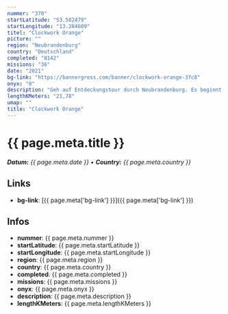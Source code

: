 ```yaml
---
nummer: "370"
startLatitude: "53.582479"
startLongitude: "13.284609"
titel: "Clockwork Orange"
picture: ""
region: "Neubrandenburg"
country: "Deutschland"
completed: "8142"
missions: "36"
date: "2021"
bg-link: "https://bannergress.com/banner/clockwork-orange-37c8"
onyx: "0"
description: "Geh auf Entdeckungstour durch Neubrandenburg. Es beginnt und endet bei Clockwork Orange."
lengthKMeters: "21,78"
umap: ""
title: "Clockwork Orange"
---
```


# {{ page.meta.title }}
_**Datum:** {{ page.meta.date }} • **Country:** {{ page.meta.country }}_

## Links
- **bg-link**: [{{ page.meta['bg-link'] }}]({{ page.meta['bg-link'] }})

## Infos
- **nummer**: {{ page.meta.nummer }}
- **startLatitude**: {{ page.meta.startLatitude }}
- **startLongitude**: {{ page.meta.startLongitude }}
- **region**: {{ page.meta.region }}
- **country**: {{ page.meta.country }}
- **completed**: {{ page.meta.completed }}
- **missions**: {{ page.meta.missions }}
- **onyx**: {{ page.meta.onyx }}
- **description**: {{ page.meta.description }}
- **lengthKMeters**: {{ page.meta.lengthKMeters }}

